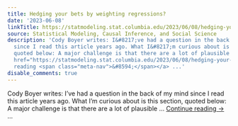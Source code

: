 ```yaml
---
title: Hedging your bets by weighting regressions?
date: '2023-06-08'
linkTitle: https://statmodeling.stat.columbia.edu/2023/06/08/hedging-your-bets-by-weighting-regressions/
source: Statistical Modeling, Causal Inference, and Social Science
description: 'Cody Boyer writes: I&#8217;ve had a question in the back of my mind
  since I read this article years ago. What I&#8217;m curious about is this section,
  quoted below: A major challenge is that there are a lot of plausible &#8230; <a
  href="https://statmodeling.stat.columbia.edu/2023/06/08/hedging-your-bets-by-weighting-regressions/">Continue
  reading <span class="meta-nav">&#8594;</span></a> ...'
disable_comments: true
---
```

Cody Boyer writes: I&#8217;ve had a question in the back of my mind since I read this article years ago. What I&#8217;m curious about is this section, quoted below: A major challenge is that there are a lot of plausible &#8230; <a href="https://statmodeling.stat.columbia.edu/2023/06/08/hedging-your-bets-by-weighting-regressions/">Continue reading <span class="meta-nav">&#8594;</span></a> ...